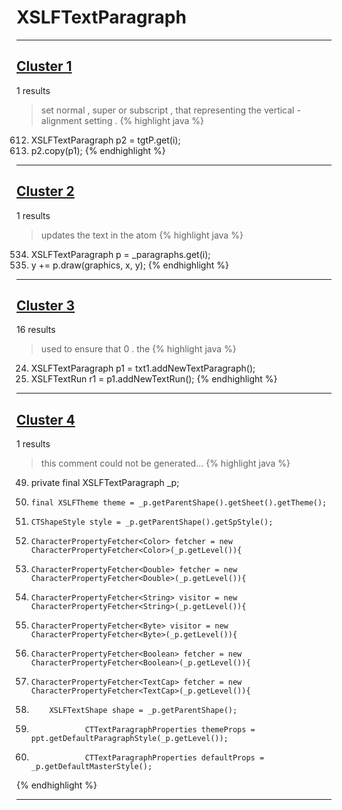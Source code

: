 # XSLFTextParagraph

***

## [Cluster 1](./1)
1 results
> set normal , super or subscript , that representing the vertical - alignment setting . 
{% highlight java %}
612. XSLFTextParagraph p2 = tgtP.get(i);
613. p2.copy(p1);
{% endhighlight %}

***

## [Cluster 2](./2)
1 results
> updates the text in the atom 
{% highlight java %}
534. XSLFTextParagraph p = _paragraphs.get(i);
536. y += p.draw(graphics, x, y);
{% endhighlight %}

***

## [Cluster 3](./3)
16 results
> used to ensure that 0 . the 
{% highlight java %}
24. XSLFTextParagraph p1 = txt1.addNewTextParagraph();
26. XSLFTextRun r1 = p1.addNewTextRun();
{% endhighlight %}

***

## [Cluster 4](./4)
1 results
> this comment could not be generated...
{% highlight java %}
49. private final XSLFTextParagraph _p;
139.     final XSLFTheme theme = _p.getParentShape().getSheet().getTheme();
140.     CTShapeStyle style = _p.getParentShape().getSpStyle();
143.     CharacterPropertyFetcher<Color> fetcher = new CharacterPropertyFetcher<Color>(_p.getLevel()){
187.     CharacterPropertyFetcher<Double> fetcher = new CharacterPropertyFetcher<Double>(_p.getLevel()){
274.     CharacterPropertyFetcher<String> visitor = new CharacterPropertyFetcher<String>(_p.getLevel()){
298.     CharacterPropertyFetcher<Byte> visitor = new CharacterPropertyFetcher<Byte>(_p.getLevel()){
326.     CharacterPropertyFetcher<Boolean> fetcher = new CharacterPropertyFetcher<Boolean>(_p.getLevel()){
377.     CharacterPropertyFetcher<TextCap> fetcher = new CharacterPropertyFetcher<TextCap>(_p.getLevel()){
492.         XSLFTextShape shape = _p.getParentShape();
499.                 CTTextParagraphProperties themeProps = ppt.getDefaultParagraphStyle(_p.getLevel());
506.                 CTTextParagraphProperties defaultProps =  _p.getDefaultMasterStyle();
{% endhighlight %}

***

